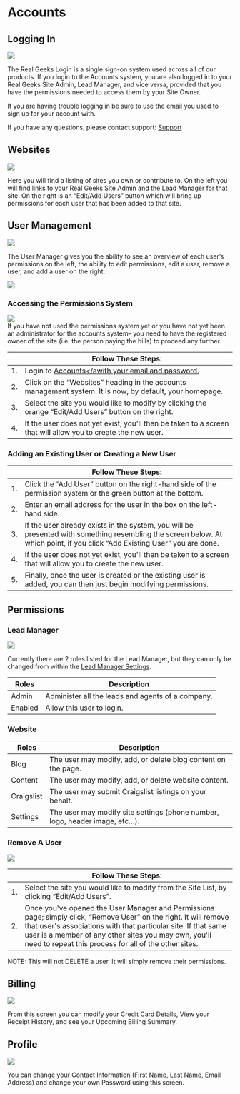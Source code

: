 # Accounts

## Logging In

<img src="http://i.imgur.com/e9ikodL.gif"/>

The Real Geeks Login is a single sign-on system used across all of our products. If you login to the Accounts system, you are also logged in to your Real Geeks Site Admin, Lead Manager, and vice versa, provided that you have the permissions needed to access them by your Site Owner.

If you are having trouble logging in be sure to use the email you used to sign up for your account with.

If you have any questions, please contact support: [Support](https://www.realgeeks.com/support/)

## Websites

<img src="http://staging.docs.realgeeks.com/_media/accounts:website-list.png?w=900&tok=854913"/>

Here you will find a listing of sites you own or contribute to. On the left you will find links to your Real Geeks Site Admin and the Lead Manager for that site. On the right is an “Edit/Add Users” button which will bring up permissions for each user that has been added to that site.

## User Management

<img src="http://staging.docs.realgeeks.com/_media/accounts:user-manager.png?w=900&tok=4ec657"/>

The User Manager gives you the ability to see an overview of each user’s permissions on the left, the ability to edit permissions, edit a user, remove a user, and add a user on the right.

<img src="http://staging.docs.realgeeks.com/_media/accounts:add-existing-user.png?w=860&tok=69b08f"/>

### Accessing the Permissions System

<img src="http://staging.docs.realgeeks.com/_media/accounts:add-new-user.png?w=860&tok=02067d"/>

<aside class="notice">If you have not used the permissions system yet or you have not yet been an administrator for the accounts system– you need to have the registered owner of the site (i.e. the person paying the bills) to proceed any further.</aside>

&nbsp; | Follow These Steps:
---| ---
1. | Login to <a href='https://accounts.realgeeks.com'>Accounts</awith your email and password.
2. | Click on the “Websites” heading in the accounts management system. It is now, by default, your homepage.
3. | Select the site you would like to modify by clicking the orange “Edit/Add Users” button on the right.
4. | If the user does not yet exist, you'll then be taken to a screen that will allow you to create the new user.

### Adding an Existing User or Creating a New User

&nbsp; | Follow These Steps:
---| ---
1. | Click the “Add User” button on the right-hand side of the permission system or the green button at the bottom.
2. | Enter an email address for the user in the box on the left-hand side.
3. | If the user already exists in the system, you will be presented with something resembling the screen below. At which point, if you click “Add Existing User” you are done.
4. | If the user does not yet exist, you'll then be taken to a screen that will allow you to create the new user.
5. | Finally, once the user is created or the existing user is added, you can then just begin modifying permissions. 

## Permissions

### Lead Manager

<img src="http://staging.docs.realgeeks.com/_media/accounts:permissions.png?w=860&tok=f5b640"/>

Currently there are 2 roles listed for the Lead Manager, but they can only be changed from within the [Lead Manager Settings](https://leads.realgeeks.com/settings).

Roles | Description
---| ---
Admin | Administer all the leads and agents of a company.
Enabled | Allow this user to login.

### Website

Roles | Description
---| ---
Blog | The user may modify, add, or delete blog content on the page.
Content | The user may modify, add, or delete website content.
Craigslist | The user may submit Craigslist listings on your behalf.
Settings | The user may modify site settings (phone number, logo, header image, etc…).

### Remove A User

<img src="http://staging.docs.realgeeks.com/_media/accounts:remove-user-confirmation.png?w=860&tok=0ce8fd"/>

&nbsp; | Follow These Steps:
---| ---
1. | Select the site you would like to modify from the Site List, by clicking “Edit/Add Users”.
2. | Once you've opened the User Manager and Permissions page; simply click, “Remove User” on the right. It will remove that user's associations with that particular site. If that same user is a member of any other sites you may own, you'll need to repeat this process for all of the other sites.

<aside class="notice">NOTE: This will not DELETE a user. It will simply remove their permissions.</aside>

## Billing

<img src="http://staging.docs.realgeeks.com/_media/accounts:billing.png?w=860&tok=4b7fbf"/>

From this screen you can modify your Credit Card Details, View your Receipt History, and see your Upcoming Billing Summary. 

## Profile

<img src="http://staging.docs.realgeeks.com/_media/accounts:profile.png?w=860&tok=557fc4"/>

You can change your Contact Information (First Name, Last Name, Email Address) and change your own Password using this screen.